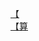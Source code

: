 [【](http://tieba.baidu.com/p/3050854140?see_lz=1&pn=)   
[【算](http://tieba.baidu.com/p/3051906580?see_lz=1&pn=)   
